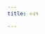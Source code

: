 ```yaml
---
title: ०२१

---
```

<div class="js_include" url="../vetAla-panchavimshatikA/014/"  newLevelForH1="2" includeTitle="false"> </div>